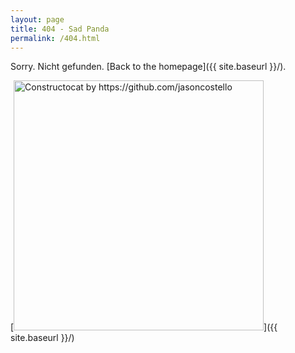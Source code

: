 ```yaml
---
layout: page
title: 404 - Sad Panda
permalink: /404.html
---
```


Sorry. Nicht gefunden. [Back to the homepage]({{ site.baseurl }}/).

[<img src="{{ site.baseurl }}/images/404.jpg" alt="Constructocat by https://github.com/jasoncostello" style="width: 400px;"/>]({{ site.baseurl }}/)
